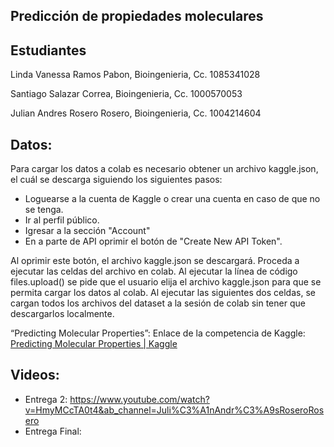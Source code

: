 ## Predicción de propiedades moleculares


## Estudiantes
Linda Vanessa Ramos Pabon, Bioingenieria, Cc. 1085341028

Santiago Salazar Correa, Bioingenieria, Cc. 1000570053

Julian Andres Rosero Rosero, Bioingenieria, Cc. 1004214604

## Datos:
Para cargar los datos a colab es necesario obtener un archivo kaggle.json, el cuál se descarga siguiendo los siguientes pasos:

*   Loguearse a la cuenta de Kaggle o crear una cuenta en caso de que no se tenga.
*   Ir al perfil público.
*   Igresar a la sección "Account"
*   En a parte de API oprimir el botón de "Create New API Token". 


Al oprimir este botón, el archivo kaggle.json se descargará. Proceda a ejecutar las celdas del archivo en colab. Al ejecutar la línea de código files.upload() se pide que el usuario elija el archivo kaggle.json para que se permita cargar los datos al colab. Al ejecutar las siguientes dos celdas, se cargan todos los archivos del dataset a la sesión de colab sin tener que descargarlos localmente.


“Predicting Molecular Properties”: Enlace de la competencia de Kaggle:[ Predicting Molecular Properties | Kaggle](https://www.kaggle.com/competitions/champs-scalar-coupling/overview)

## Videos:
*  Entrega 2: https://www.youtube.com/watch?v=HmyMCcTA0t4&ab_channel=Juli%C3%A1nAndr%C3%A9sRoseroRosero
*  Entrega Final: 




